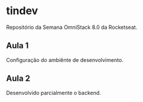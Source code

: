 # tindev
Repositório da Semana OmniStack 8.0 da Rocketseat.

## Aula 1
Configuração do ambiênte de desenvolvimento.

## Aula 2
Desenvolvido parcialmente o backend.
